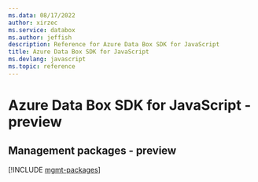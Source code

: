 ```yaml
---
ms.data: 08/17/2022
author: xirzec
ms.service: databox
ms.author: jeffish
description: Reference for Azure Data Box SDK for JavaScript
title: Azure Data Box SDK for JavaScript
ms.devlang: javascript
ms.topic: reference
---
```

# Azure Data Box SDK for JavaScript - preview

## Management packages - preview
[!INCLUDE [mgmt-packages](data-box-mgmt-index.md)]